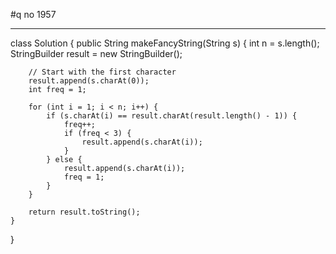 #q no 1957
<hr/>

class Solution {
    public String makeFancyString(String s) {
        int n = s.length();
        StringBuilder result = new StringBuilder();

        // Start with the first character
        result.append(s.charAt(0));
        int freq = 1;

        for (int i = 1; i < n; i++) {
            if (s.charAt(i) == result.charAt(result.length() - 1)) {
                freq++;
                if (freq < 3) {
                    result.append(s.charAt(i));
                }
            } else {
                result.append(s.charAt(i));
                freq = 1;
            }
        }

        return result.toString();
    }
}
